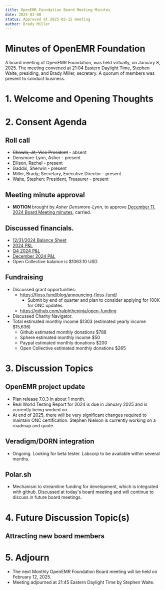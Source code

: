 ```yaml
---
title: OpenEMR Foundation Board Meeting Minutes
date: 2025-01-08
status: Approved at 2025-02-12 meeting
author: Brady Miller
---
```


# Minutes of OpenEMR Foundation

A board meeting of OpenEMR Foundation, was held virtually, on January 8, 2025. The meeting convened at 21:04 Eastern Daylight Time, Stephen Waite, presiding, and Brady Miller, secretary. A quorum of members was present to conduct business.

# 1. Welcome and Opening Thoughts

# 2. Consent Agenda
## Roll call
  - ~~Chawla, Jit; Vice President~~ - absent
  - Densmore-Lynn, Asher - present
  - Ellison, Rachel - present
  - Gaddis, Sherwin - present
  - Miller, Brady; Secretary, Executive Director - present
  - Waite, Stephen; President, Treasurer - present

## Meeting minute approval
  - **MOTION** brought by _Asher Densmore-Lynn_, to approve [December 11, 2024 Board Meeting minutes](https://github.com/openemr/foundation-minutes/blob/master/2024-12-11-Board.md), carried.

## Discussed financials.
   - [12/31/2024 Balance Sheet](https://community.open-emr.org/uploads/short-url/muQ9xURLdEg4DRu6JTf2VVOJCTq.pdf)
   - [2024 P&L](https://community.open-emr.org/uploads/short-url/9tO4pqfcwzgpjkt0kwTV7aV0auq.pdf)
   - [Q4 2024 P&L](https://community.open-emr.org/uploads/short-url/kOLQiNhOGLi2s4Cv6Qe01JeAzfl.pdf)
   - [December 2024 P&L](https://community.open-emr.org/uploads/short-url/5VgJ6fgKiXpCwKSMuUedSBPc2El.pdf)
  - Open Collective balance is $1063.10 USD

## Fundraising
  - Discussed grant opportunities:
    - https://floss.fund/blog/announcing-floss-fund/
      - Submit by end of quarter and plan to consider applying for 100K for ONC updates.
    - https://github.com/ralphtheninja/open-funding
  - Discussed Charity Navigator.
  - Total estimated monthly income $1303 (estimated yearly income $15,636)
    - Github estimated monthly donations $788
    - Sphere estimated monthly income $50
    - Paypal estimated monthly donations $200
    - Open Collective estimated monthly donations $265

# 3. Discussion Topics

## OpenEMR project update
  - Plan release 7.0.3 in about 1 month.
  - Real World Testing Report for 2024 is due in January 2025 and is currently being worked on.
  - At end of 2025, there will be very significant changes required to maintain ONC certification. Stephen Nielson is currently working on a roadmap and quote.

## Veradigm/DORN integration
  - Ongoing. Looking for beta tester. Labcorp to be available within several months.

## Polar.sh
  - Mechanism to streamline funding for development, which is integrated with github. Discussed at today's board meeting and will continue to discuss in future board meetings.

# 4. Future Discussion Topic(s)

## Attracting new board members

# 5. Adjourn
  - The next Monthly OpenEMR Foundation Board meeting will be held on February 12, 2025.
  - Meeting adjourned at 21:45 Eastern Daylight Time by Stephen Waite.
